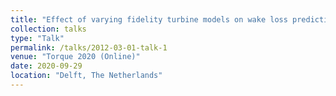 ```yaml
---
title: "Effect of varying fidelity turbine models on wake loss prediction"
collection: talks
type: "Talk"
permalink: /talks/2012-03-01-talk-1
venue: "Torque 2020 (Online)"
date: 2020-09-29
location: "Delft, The Netherlands"
---
```

